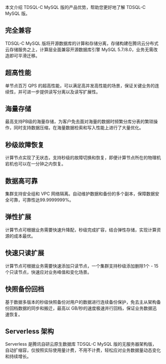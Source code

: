 本文介绍 TDSQL-C MySQL 版的产品优势，帮助您更好地了解 TDSQL-C MySQL 版。
## 完全兼容
TDSQL-C MySQL 版将开源数据库的计算和存储分离，存储构建在腾讯云分布式云存储服务之上，计算层全面兼容开源数据库引擎 MySQL 5.7/8.0，业务无需改造即可平滑迁移。
## 超高性能
单节点百万 QPS 的超高性能，可以满足高并发高性能的场景，保证关键业务的连续性，并可进一步提供读写分离以及读写扩展性。
## 海量存储
最高支持PB级的海量存储，为客户免去面对海量的数据时频繁分库分表的繁琐操作，同时支持数据压缩，在海量数据检索和写入性能上进行了大量优化。
## 秒级故障恢复
计算节点实现了无状态，支持秒级的故障切换和恢复，即便计算节点所在的物理机宕机也可以在一分钟之内恢复。
## 数据高可靠
集群支持安全组和 VPC 网络隔离。自动维护数据和备份的多个副本，保障数据安全可靠，可靠性达99.9999999%。
## 弹性扩展
计算节点可根据业务需要快速升降配，秒级完成扩容，结合弹性存储，实现计算资源的成本最优。
## 快速只读扩展
计算节点可根据业务需要快速添加只读节点，一个集群支持秒级添加删除1个 - 15个只读节点，快速应对业务峰值和变化场景。
## 快照备份回档
基于数据多版本的秒级快照备份对用户的数据进行连续备份保护，免去主从架构备份回档数据的同步和搬迁，最高以 GB/秒的速度极速并行回档，保证业务数据迅速恢复。
## Serverless 架构
Serverless 是腾讯自研云原生数据库 TDSQL-C MySQL 版的无服务器架构版，自动扩缩容，仅按照实际使用量计费，不用不计费，轻松应对业务数据量动态变化和持续增长。
